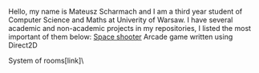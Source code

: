 Hello, my name is Mateusz Scharmach and I am a third year student of Computer Science and Maths at Univerity of Warsaw. I have several academic and non-academic projects in my repositories, I listed the most important of them below:
[Space shooter](https://github.com/Scharmi/University-Projects/tree/master/Graphics%20in%20Windows/space-shooter)
Arcade game written using Direct2D

System of rooms[link]\



<!--
**Scharmi/Scharmi** is a ✨ _special_ ✨ repository because its `README.md` (this file) appears on your GitHub profile.

Here are some ideas to get you started:

- 🔭 I’m currently working on ...
- 🌱 I’m currently learning ...
- 👯 I’m looking to collaborate on ...
- 🤔 I’m looking for help with ...
- 💬 Ask me about ...
- 📫 How to reach me: ...
- 😄 Pronouns: ...
- ⚡ Fun fact: ...
-->
